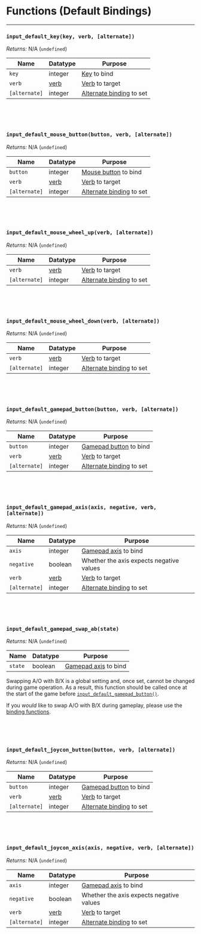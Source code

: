 # Functions (Default Bindings)

---

### `input_default_key(key, verb, [alternate])`

*Returns:* N/A (`undefined`)

|Name         |Datatype|Purpose       |
|-------------|--------|--------------|
|`key`        |integer |[Key](https://docs2.yoyogames.com/source/_build/3_scripting/4_gml_reference/controls/keyboard%20input/index.html) to bind|
|`verb`       |[verb](Verbs-and-Alternate-Bindings)|[Verb](Verbs-and-Alternate-Bindings) to target|
|`[alternate]`|integer |[Alternate binding](Verbs-and-Alternate-Bindings) to set|

&nbsp;

&nbsp;

### `input_default_mouse_button(button, verb, [alternate])`

*Returns:* N/A (`undefined`)

|Name       |Datatype      |Purpose       |
|-----------|--------------|--------------|
|`button`   |integer       |[Mouse button](https://docs.yoyogames.com/source/dadiospice/002_reference/mouse,%20keyboard%20and%20other%20controls/mouse%20input/index.html) to bind|
|`verb`     |[verb](Verbs-and-Alternate-Bindings)|[Verb](Verbs-and-Alternate-Bindings) to target|
|`[alternate]`|integer |[Alternate binding](Verbs-and-Alternate-Bindings) to set|

&nbsp;

&nbsp;

### `input_default_mouse_wheel_up(verb, [alternate])`

*Returns:* N/A (`undefined`)

|Name       |Datatype      |Purpose       |
|-----------|--------------|--------------|
|`verb`     |[verb](Verbs-and-Alternate-Bindings)|[Verb](Verbs-and-Alternate-Bindings) to target|
|`[alternate]`|integer |[Alternate binding](Verbs-and-Alternate-Bindings) to set|

&nbsp;

&nbsp;

### `input_default_mouse_wheel_down(verb, [alternate])`

*Returns:* N/A (`undefined`)

|Name       |Datatype      |Purpose       |
|-----------|--------------|--------------|
|`verb`     |[verb](Verbs-and-Alternate-Bindings)|[Verb](Verbs-and-Alternate-Bindings) to target|
|`[alternate]`|integer |[Alternate binding](Verbs-and-Alternate-Bindings) to set|

&nbsp;

&nbsp;

### `input_default_gamepad_button(button, verb, [alternate])`

*Returns:* N/A (`undefined`)

|Name       |Datatype      |Purpose       |
|-----------|--------------|--------------|
|`button`   |integer       |[Gamepad button](https://docs2.yoyogames.com/source/_build/3_scripting/4_gml_reference/controls/gamepad%20input/index.html) to bind|
|`verb`     |[verb](Verbs-and-Alternate-Bindings)|[Verb](Verbs-and-Alternate-Bindings) to target|
|`[alternate]`|integer |[Alternate binding](Verbs-and-Alternate-Bindings) to set|

&nbsp;

&nbsp;

### `input_default_gamepad_axis(axis, negative, verb, [alternate])`

*Returns:* N/A (`undefined`)

|Name       |Datatype      |Purpose       |
|-----------|--------------|--------------|
|`axis`     |integer       |[Gamepad axis](https://docs2.yoyogames.com/source/_build/3_scripting/4_gml_reference/controls/gamepad%20input/index.html) to bind|
|`negative` |boolean       |Whether the axis expects negative values|
|`verb`     |[verb](Verbs-and-Alternate-Bindings)|[Verb](Verbs-and-Alternate-Bindings) to target|
|`[alternate]`|integer |[Alternate binding](Verbs-and-Alternate-Bindings) to set|

&nbsp;

&nbsp;

### `input_default_gamepad_swap_ab(state)`

*Returns:* N/A (`undefined`)

|Name   |Datatype|Purpose       |
|-------|--------|--------------|
|`state`|boolean |[Gamepad axis](https://docs2.yoyogames.com/source/_build/3_scripting/4_gml_reference/controls/gamepad%20input/index.html) to bind|

Swapping A/O with B/X is a global setting and, once set, cannot be changed during game operation. As a result, this function should be called once at the start of the game before [`input_default_gamepad_button()`](https://github.com/JujuAdams/Input/wiki/Functions-(Default-Bindings)#input_default_gamepad_buttonbutton-verb-alternate).

If you *would* like to swap A/O with B/X during gameplay, please use the [binding functions](https://github.com/JujuAdams/Input/wiki/Functions-(Binding-Management)).

&nbsp;

&nbsp;

### `input_default_joycon_button(button, verb, [alternate])`

*Returns:* N/A (`undefined`)

|Name       |Datatype      |Purpose       |
|-----------|--------------|--------------|
|`button`   |integer       |[Gamepad button](https://docs2.yoyogames.com/source/_build/3_scripting/4_gml_reference/controls/gamepad%20input/index.html) to bind|
|`verb`     |[verb](Verbs-and-Alternate-Bindings)|[Verb](Verbs-and-Alternate-Bindings) to target|
|`[alternate]`|integer |[Alternate binding](Verbs-and-Alternate-Bindings) to set|

&nbsp;

&nbsp;

### `input_default_joycon_axis(axis, negative, verb, [alternate])`

*Returns:* N/A (`undefined`)

|Name       |Datatype      |Purpose       |
|-----------|--------------|--------------|
|`axis`     |integer       |[Gamepad axis](https://docs2.yoyogames.com/source/_build/3_scripting/4_gml_reference/controls/gamepad%20input/index.html) to bind|
|`negative` |boolean       |Whether the axis expects negative values|
|`verb`     |[verb](Verbs-and-Alternate-Bindings)|[Verb](Verbs-and-Alternate-Bindings) to target|
|`[alternate]`|integer |[Alternate binding](Verbs-and-Alternate-Bindings) to set|